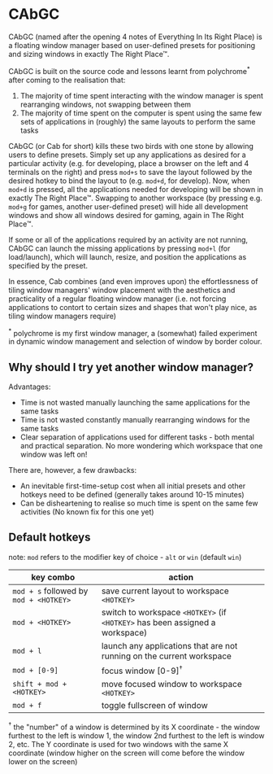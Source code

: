# CAbGC

CAbGC (named after the opening 4 notes of Everything In Its Right Place) is a floating window manager based on user-defined presets for positioning and sizing windows in exactly The Right Place™.

CAbGC is built on the source code and lessons learnt from polychrome<sup>\*</sup> after coming to the realisation that:
1. The majority of time spent interacting with the window manager is spent rearranging windows, not swapping between them
2. The majority of time spent on the computer is spent using the same few sets of applications in (roughly) the same layouts to perform the same tasks

CAbGC (or Cab for short) kills these two birds with one stone by allowing users to define presets. Simply set up any applications as desired for a particular activity (e.g. for developing, place a browser on the left and 4 terminals on the right) and press `mod+s` to save the layout followed by the desired hotkey to bind the layout to (e.g. `mod+d`, for develop). Now, when `mod+d` is pressed, all the applications needed for developing will be shown in exactly The Right Place™. Swapping to another workspace (by pressing e.g. `mod+g` for games, another user-defined preset) will hide all development windows and show all windows desired for gaming, again in The Right Place™.

If some or all of the applications required by an activity are not running, CAbGC can launch the missing applications by pressing `mod+l` (for load/launch), which will launch, resize, and position the applications as specified by the preset.

In essence, Cab combines (and even improves upon) the effortlessness of tiling window managers' window placement with the aesthetics and practicality of a regular floating window manager (i.e. not forcing applications to contort to certain sizes and shapes that won't play nice, as tiling window managers require)

<sup>\*</sup> polychrome is my first window manager, a (somewhat) failed experiment in dynamic window management and selection of window by border colour.

## Why should I try yet another window manager?

Advantages:
* Time is not wasted manually launching the same applications for the same tasks
* Time is not wasted constantly manually rearranging windows for the same tasks
* Clear separation of applications used for different tasks - both mental and practical separation. No more wondering which workspace that one window was left on!

There are, however, a few drawbacks:
* An inevitable first-time-setup cost when all initial presets and other hotkeys need to be defined (generally takes around 10-15 minutes)
* Can be disheartening to realise so much time is spent on the same few activities (No known fix for this one yet)

## Default hotkeys

note: `mod` refers to the modifier key of choice - `alt` or `win` (default `win`)

| key combo                              | action                                                                       |
| -------------------------------------- | ---------------------------------------------------------------------------- |
| `mod + s` followed by `mod + <HOTKEY>` | save current layout to workspace `<HOTKEY>`                                  |
| `mod + <HOTKEY>`                       | switch to workspace `<HOTKEY>` (if `<HOTKEY>` has been assigned a workspace) |
| `mod + l`                              | launch any applications that are not running on the current workspace        |
| `mod + [0-9]`                          | focus window [0-9]<sup>†</sup>                                               |
| `shift + mod + <HOTKEY>`               | move focused window to workspace `<HOTKEY>`                                  |
| `mod + f`                              | toggle fullscreen of window                                                  |

<sup>†</sup> the "number" of a window is determined by its X coordinate - the window furthest to the left is window 1, the window 2nd furthest to the left is window 2, etc. The Y coordinate is used for two windows with the same X coordinate (window higher on the screen will come before the window lower on the screen)
